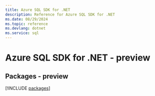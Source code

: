 ```yaml
---
title: Azure SQL SDK for .NET
description: Reference for Azure SQL SDK for .NET
ms.date: 08/29/2024
ms.topic: reference
ms.devlang: dotnet
ms.service: sql
---
```

# Azure SQL SDK for .NET - preview
## Packages - preview
[!INCLUDE [packages](sql-index.md)]